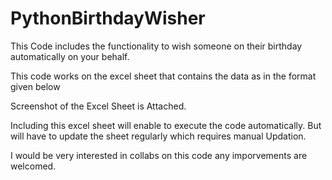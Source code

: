 # PythonBirthdayWisher
This Code includes the functionality to wish someone on their birthday automatically on your behalf.

This code works on the excel sheet that contains the data as in the format given below

Screenshot of the Excel Sheet is Attached.

Including this excel sheet will enable to execute the code automatically.
But will have to update the sheet regularly which requires manual Updation.

I would be very interested in collabs on this code any imporvements are welcomed.
